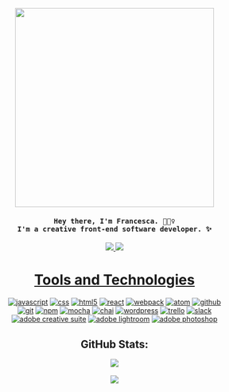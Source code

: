 <p align="center">
  <img width="400" src="https://media.giphy.com/media/3oz8xA9gtnyVDPZJHW/giphy.gif">
</p>

<h4 align="center"><samp> Hey there, I'm Francesca. 🙋🏽‍♀️ <br> I'm a creative front-end software developer. ✨ </samp></h4>

<p align="center">
  <a href="mailto:fmcconnell59@gmail.com">
  <img src="https://img.shields.io/badge/Gmail-D14836?style=flat-square&logo=gmail&logoColor=black&color=cfbaf0" />
  <a href="https://www.linkedin.com/in/francesca-mcconnell/">
  <img src="https://img.shields.io/badge/linkedin-%230077B5.svg?style=flat-square&logo=linkedin&logoColor=black&color=a3c4f3" />
</p>  

<h1 align="center">Tools and Technologies</h1>
 
<p align="center">
  <a href="https://github.com/mcfrann?tab=repositories" target="_blank"><img alt="javascript" src="https://img.shields.io/badge/-javascript-3776AB?style=flat-square&logo=JavaScript&logoColor=black&color=f1c0e8"></a>
  <a href="https://github.com/mcfrann?tab=repositories" target="_blank"><img alt="css" src="https://img.shields.io/badge/css3-%231572B6.svg?style=flat-square&logo=css3&logoColor=black&color=cfbaf0"></a>
  <a href="https://github.com/mcfrann?tab=repositories" target="_blank"><img alt="html5" src="https://img.shields.io/badge/html5-%23E34F26.svg?style=flat-square&logo=html5&logoColor=black&color=a3c4f3"></a>
  <a href="https://github.com/mcfrann?tab=repositories" target="_blank"><img alt="react" src="https://img.shields.io/badge/react-%2320232a.svg?style=flat-square&logo=react&logoColor=black&color=f1c0e8"></a>
  <a href="https://github.com/mcfrann?tab=repositories" target="_blank"><img alt="webpack" src="https://img.shields.io/badge/webpack-%238DD6F9.svg?style=flat-square&logo=webpack&logoColor=black&color=cfbaf0"></a>
  <a href="https://github.com/mcfrann?tab=repositories" target="_blank"><img alt="atom" src="https://img.shields.io/badge/atom-%2366595C.svg?style=flat-square&logo=atom&logoColor=black&color=a3c4f3"></a>
  <a href="https://github.com/mcfrann?tab=repositories" target="_blank"><img alt="github" src="https://img.shields.io/badge/github-%23121011.svg?style=flat-square&logo=github&logoColor=black&color=cfbaf0"></a><br>
  <a href="https://github.com/mcfrann?tab=repositories" target="_blank"><img alt="git" src="https://img.shields.io/badge/git-%23F05033.svg?style=flat-square&logo=git&logoColor=black&color=a3c4f3"></a>
  <a href="https://github.com/mcfrann?tab=repositories" target="_blank"><img alt="npm" src="https://img.shields.io/badge/npm-%23000000.svg?style=flat-square&logo=npm&logoColor=black&color=f1c0e8"></a>
  <a href="https://github.com/mcfrann?tab=repositories" target="_blank"><img alt="mocha" src="https://img.shields.io/badge/-mocha-%238D6748?style=flat-square&logo=mocha&logoColor=black&color=cfbaf0"></a>
  <a href="https://github.com/mcfrann?tab=repositories" target="_blank"><img alt="chai" src="https://img.shields.io/badge/chai-A30701?style=flat-square&logo=chai&logoColor=black&color=a3c4f3"></a>
  <a href="https://github.com/mcfrann?tab=repositories" target="_blank"><img alt="wordpress" src="https://img.shields.io/badge/wordpress-%23117AC9.svg?style=flat-square&logo=WordPress&logoColor=black&color=f1c0e8"></a>
  <a href="https://github.com/mcfrann?tab=repositories" target="_blank"><img alt="trello" src="https://img.shields.io/badge/trello-%23026AA7.svg?style=flat-square&logo=Trello&logoColor=black&color=cfbaf0"></a>
  <a href="https://github.com/mcfrann?tab=repositories" target="_blank"><img alt="slack" src="https://img.shields.io/badge/slack-4A154B?style=flat-square&logo=slack&logoColor=black&color=f1c0e8"></a><br>
  <a href="https://github.com/mcfrann?tab=repositories" target="_blank"><img alt="adobe creative suite" src="https://img.shields.io/badge/adobe%20creative%20suite-DA1F26.svg?style=flat-square&logo=Adobe%20Creative%20Cloud&logoColor=black&color=f1c0e8"></a>
  <a href="https://github.com/mcfrann?tab=repositories" target="_blank"><img alt="adobe lightroom" src="https://img.shields.io/badge/adobe%20lightroom-31A8FF.svg?style=flat-square&logo=Adobe%20Lightroom&logoColor=black&color=cfbaf0"></a>
  <a href="https://github.com/mcfrann?tab=repositories" target="_blank"><img alt="adobe photoshop" src="https://img.shields.io/badge/adobe%20photoshop-%2331A8FF.svg?style=flat-square&logo=adobephotoshop&logoColor=black&color=a3c4f3"></a>

<h2 align="center">GitHub Stats:</h2>
<p align="center">
  <a href="https://github.com/mcfrann/github-readme-stats">
  <img align="top" src="https://github-readme-stats.vercel.app/api?username=mcfrann&theme=dark&hide_rank=true&hide=stars&count_private&show_icons=true" /></a>
  <br>
  <br>
  <a href="https://github.com/mcfrann/github-readme-stats">
  <img align="top" src="https://github-readme-stats.vercel.app/api/top-langs/?username=mcfrann&theme=dark&layout=compact" /></a>
</p>
